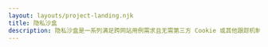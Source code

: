```yaml
---
layout: layouts/project-landing.njk
title: 隐私沙盒
description: 隐私沙盒是一系列满足跨网站用例需求且无需第三方 Cookie 或其他跟踪机制的提案。
---
```

